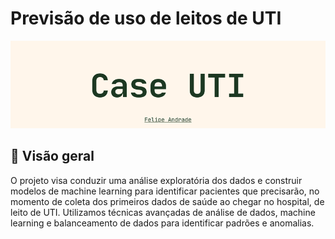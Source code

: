 # Previsão de uso de leitos de UTI

<p align="center">
  <img src="./assets/caseUTI_fixed.png" />
</p>

## 📌 Visão geral
O projeto visa conduzir uma análise exploratória dos dados e construir modelos de machine learning para identificar pacientes que precisarão, no momento de coleta dos primeiros dados de saúde ao chegar no hospital, de leito de UTI. Utilizamos técnicas avançadas de análise de dados, machine learning e balanceamento de dados para identificar padrões e anomalias.